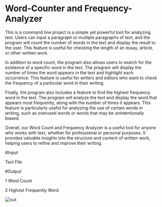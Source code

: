 # Word-Counter and Frequency-Analyzer

This is a command line project is a simple yet powerful tool for analyzing text. Users can input a paragraph or multiple paragraphs of text, and the program will count the number of words in the text and display the result to the user. This feature is useful for checking the length of an essay, article, or other written work.

In addition to word count, the program also allows users to search for the existence of a specific word in the text. The program will display the number of times the word appears in the text and highlight each occurrence. This feature is useful for writers and editors who want to check the frequency of a particular word in their writing.

Finally, the program also includes a feature to find the highest frequency word in the text. The program will analyze the text and display the word that appears most frequently, along with the number of times it appears. This feature is particularly useful for analyzing the use of certain words in writing, such as overused words or words that may be unintentionally biased.

Overall, our Word Count and Frequency Analyzer is a useful tool for anyone who works with text, whether for professional or personal purposes. It provides valuable insights into the structure and content of written work, helping users to refine and improve their writing.

#Input 

Text File

#Output

1 Word Count

2 Highest Frequently Word

![out](https://user-images.githubusercontent.com/70679523/224509528-8a5104cf-63ff-403e-8edd-da70d838b066.jpg)
